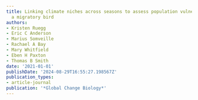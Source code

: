 ```yaml
---
title: Linking climate niches across seasons to assess population vulnerability in
  a migratory bird
authors:
- Kristen Ruegg
- Eric C Anderson
- Marius Somveille
- Rachael A Bay
- Mary Whitfield
- Eben H Paxton
- Thomas B Smith
date: '2021-01-01'
publishDate: '2024-08-29T16:55:27.198567Z'
publication_types:
- article-journal
publication: '*Global Change Biology*'
---
```

